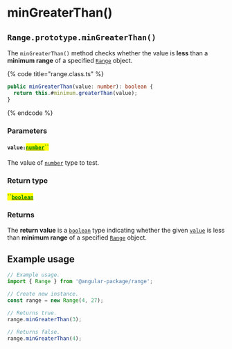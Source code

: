 # minGreaterThan()

## `Range.prototype.minGreaterThan()`

The `minGreaterThan()` method checks whether the value is **less** than a **minimum range** of a specified [`Range`](broken-reference) object.

{% code title="range.class.ts" %}
```typescript
public minGreaterThan(value: number): boolean {
  return this.#minimum.greaterThan(value);
}
```
{% endcode %}

### Parameters

#### `value:`[<mark style="color:green;">`number`</mark>](https://developer.mozilla.org/en-US/docs/Web/JavaScript/Reference/Global\_Objects/Number)<mark style="color:green;">``</mark>

The value of [`number`](https://developer.mozilla.org/en-US/docs/Web/JavaScript/Reference/Global\_Objects/Number) type to test.

### Return type

#### <mark style="color:green;">``</mark>[<mark style="color:green;">`boolean`</mark>](https://www.typescriptlang.org/docs/handbook/basic-types.html#boolean)&#x20;

### Returns

The **return value** is a [`boolean`](https://developer.mozilla.org/en-US/docs/Web/JavaScript/Reference/Global\_Objects/Boolean) type indicating whether the given [`value`](mingreaterthan.md#value-number) is less than **minimum range** of a specified [`Range`](broken-reference) object.

## Example usage

```typescript
// Example usage.
import { Range } from '@angular-package/range';

// Create new instance.
const range = new Range(4, 27);

// Returns true.
range.minGreaterThan(3);

// Returns false.
range.minGreaterThan(4);
```
